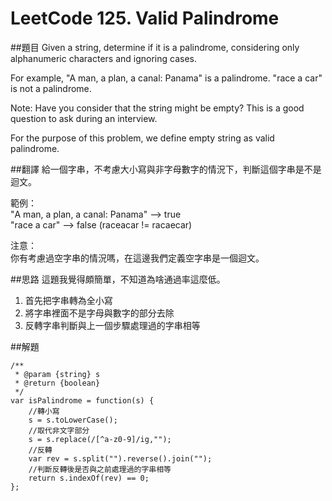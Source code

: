 # LeetCode 125. Valid Palindrome

##題目
Given a string, determine if it is a palindrome, considering only alphanumeric characters and ignoring cases.

For example,
"A man, a plan, a canal: Panama" is a palindrome.
"race a car" is not a palindrome.

Note:
Have you consider that the string might be empty? This is a good question to ask during an interview.

For the purpose of this problem, we define empty string as valid palindrome.

##翻譯
給一個字串，不考慮大小寫與非字母數字的情況下，判斷這個字串是不是迴文。

範例：  
"A man, a plan, a canal: Panama" --> true   
"race a car" --> false (raceacar != racaecar)

注意：  
你有考慮過空字串的情況嗎，在這邊我們定義空字串是一個迴文。

##思路
這題我覺得頗簡單，不知道為啥通過率這麼低。
1. 首先把字串轉為全小寫
2. 將字串裡面不是字母與數字的部分去除
3. 反轉字串判斷與上一個步驟處理過的字串相等
  
##解題
```
/**
 * @param {string} s
 * @return {boolean}
 */
var isPalindrome = function(s) {
    //轉小寫
    s = s.toLowerCase();
    //取代非文字部分
    s = s.replace(/[^a-z0-9]/ig,"");
    //反轉
    var rev = s.split("").reverse().join("");
    //判斷反轉後是否與之前處理過的字串相等
    return s.indexOf(rev) == 0;
};
```
